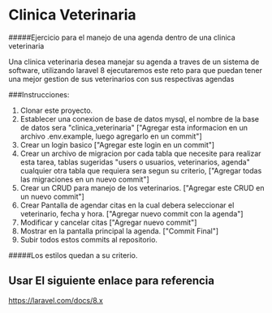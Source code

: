 # Clinica Veterinaria
#####Ejercicio para el manejo de una agenda dentro de una clinica veterinaria

Una clinica veterinaria desea manejar su agenda a traves de un sistema de software, utilizando laravel 8 ejecutaremos este reto para que puedan tener una mejor gestion de sus veterinarios con sus respectivas agendas

###Instrucciones:

1. Clonar este proyecto.
2. Establecer una conexion de base de datos mysql, el nombre de la base de datos sera "clinica_veterinaria" ["Agregar esta informacion en un archivo .env.example, luego agregarlo en un commit"]
3. Crear un login basico ["Agregar este login en un commit"]
4. Crear un archivo de migracion por cada tabla que necesite para realizar esta tarea, tablas sugeridas "users o usuarios, veterinarios, agenda" cualquier otra tabla que requiera sera segun su criterio, ["Agregar todas las migraciones en un nuevo commit"]
5. Crear un CRUD para manejo de los veterinarios. ["Agregar este CRUD en un nuevo commit"]
6. Crear Pantalla de agendar citas en la cual debera seleccionar el veterinario, fecha y hora. ["Agregar nuevo commit con la agenda"]
7. Modificar y cancelar citas ["Agregar nuevo commit"]
8. Mostrar en la pantalla principal la agenda. ["Commit Final"]
9. Subir todos estos commits al repositorio.

#####Los estilos quedan a su criterio.

## Usar El siguiente enlace para referencia
https://laravel.com/docs/8.x
